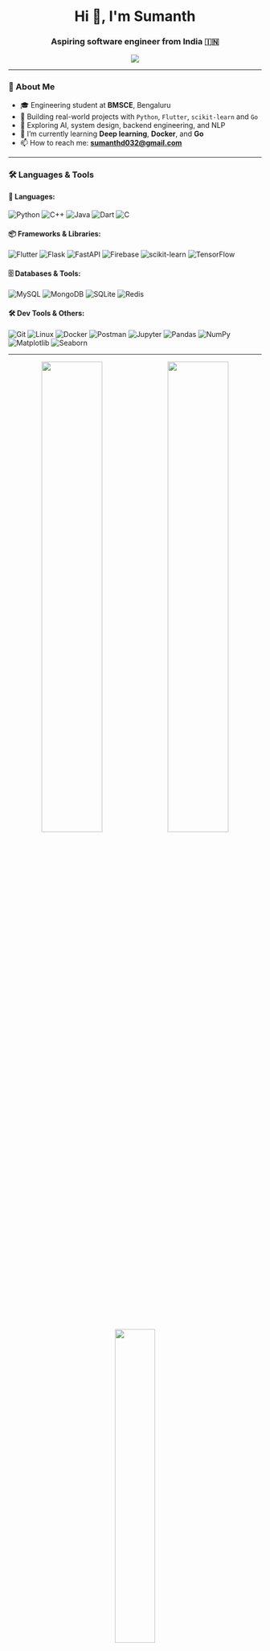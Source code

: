 <h1 align="center">Hi 👋, I'm Sumanth</h1>
<h3 align="center">Aspiring software engineer from India 🇮🇳</h3>

<p align="center">
  <img src="https://readme-typing-svg.demolab.com/?lines=Creative+Developer;AI+Architect;Backend+Builder;ML+Explorer;Lifelong+Learner&center=true&width=500&height=45">
</p>

---

### 🧠 About Me
- 🎓 Engineering student at **BMSCE**, Bengaluru  
- 🚀 Building real-world projects with `Python`, `Flutter`, `scikit-learn` and `Go` 
- 🧪 Exploring AI, system design, backend engineering, and NLP  
- 🌱 I’m currently learning **Deep learning**, **Docker**, and **Go**  
- 📫 How to reach me: **sumanthd032@gmail.com**

---

### 🛠️ Languages & Tools

#### 🧾 Languages:
![Python](https://img.shields.io/badge/Python-3670A0?style=for-the-badge&logo=python&logoColor=white)
![C++](https://img.shields.io/badge/C++-00599C?style=for-the-badge&logo=cplusplus&logoColor=white)
![Java](https://img.shields.io/badge/Java-ED8B00?style=for-the-badge&logo=java&logoColor=white)
![Dart](https://img.shields.io/badge/Dart-0175C2?style=for-the-badge&logo=dart&logoColor=white)
![C](https://img.shields.io/badge/C-00599C?style=for-the-badge&logo=c&logoColor=white)

#### 📦 Frameworks & Libraries:
![Flutter](https://img.shields.io/badge/Flutter-02569B?style=for-the-badge&logo=flutter&logoColor=white)
![Flask](https://img.shields.io/badge/Flask-000000?style=for-the-badge&logo=flask&logoColor=white)
![FastAPI](https://img.shields.io/badge/FastAPI-005571?style=for-the-badge&logo=fastapi)
![Firebase](https://img.shields.io/badge/Firebase-ffca28?style=for-the-badge&logo=firebase&logoColor=black)
![scikit-learn](https://img.shields.io/badge/Scikit--Learn-F7931E?style=for-the-badge&logo=scikit-learn&logoColor=white)
![TensorFlow](https://img.shields.io/badge/TensorFlow-FF6F00?style=for-the-badge&logo=tensorflow&logoColor=white)

#### 🗄️ Databases & Tools:
![MySQL](https://img.shields.io/badge/MySQL-00000F?style=for-the-badge&logo=mysql&logoColor=white)
![MongoDB](https://img.shields.io/badge/MongoDB-4ea94b?style=for-the-badge&logo=mongodb&logoColor=white)
![SQLite](https://img.shields.io/badge/SQLite-07405E?style=for-the-badge&logo=sqlite&logoColor=white)
![Redis](https://img.shields.io/badge/Redis-DC382D?style=for-the-badge&logo=redis&logoColor=white)

#### 🛠️ Dev Tools & Others:
![Git](https://img.shields.io/badge/Git-F05032?style=for-the-badge&logo=git&logoColor=white)
![Linux](https://img.shields.io/badge/Linux-FCC624?style=for-the-badge&logo=linux&logoColor=black)
![Docker](https://img.shields.io/badge/Docker-2496ED?style=for-the-badge&logo=docker&logoColor=white)
![Postman](https://img.shields.io/badge/Postman-FF6C37?style=for-the-badge&logo=postman&logoColor=white)
![Jupyter](https://img.shields.io/badge/Jupyter-F37626?style=for-the-badge&logo=jupyter&logoColor=white)
![Pandas](https://img.shields.io/badge/Pandas-150458?style=for-the-badge&logo=pandas&logoColor=white)
![NumPy](https://img.shields.io/badge/NumPy-013243?style=for-the-badge&logo=numpy&logoColor=white)
![Matplotlib](https://img.shields.io/badge/Matplotlib-11557C?style=for-the-badge&logo=matplotlib&logoColor=white)
![Seaborn](https://img.shields.io/badge/Seaborn-4479A1?style=for-the-badge)

---

<p align="center">
  <img src="https://github-readme-stats.vercel.app/api?username=sumanthd032&show_icons=true&theme=radical&hide_title=false" width="49%">
  <img src="https://github-readme-streak-stats.herokuapp.com/?user=sumanthd032&theme=radical" width="49%">
</p>

<p align="center">
  <img src="https://github-readme-stats.vercel.app/api/top-langs/?username=sumanthd032&layout=compact&theme=radical" width="40%">
</p>

---

### 🤝 Connect with Me

[![LinkedIn](https://img.shields.io/badge/LinkedIn-blue?style=for-the-badge&logo=linkedin)](https://linkedin.com/in/sumanthd032)
[![Portfolio](https://img.shields.io/badge/Portfolio-000?style=for-the-badge&logo=vercel&logoColor=white)](https://sumanthd.vercel.app)
[![Gmail](https://img.shields.io/badge/Email-D14836?style=for-the-badge&logo=gmail&logoColor=white)](mailto:sumanthd032@gmail.com)

---

> *“Code is like humor. When you have to explain it, it’s bad.” – Cory House*
